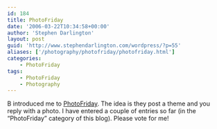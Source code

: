 ```yaml
---
id: 184
title: PhotoFriday
date: '2006-03-22T10:34:58+00:00'
author: 'Stephen Darlington'
layout: post
guid: 'http://www.stephendarlington.com/wordpress/?p=55'
aliases: ['/photography/photofriday/photofriday.html']
categories:
    - PhotoFriday
tags:
    - PhotoFriday
    - Photography
---
```


B introduced me to [PhotoFriday](http://www.photofriday.com/). The idea is they post a theme and you reply with a photo. I have entered a couple of entries so far (in the “PhotoFriday” category of this blog). Please vote for me!